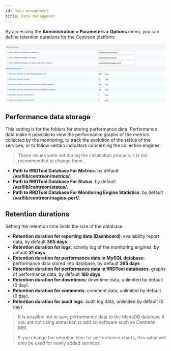 ```yaml
---
id: data-management
title: Data management
---
```


By accessing the **Administration > Parameters > Options** menu, you can define
retention durations for the Centreon platform:

![image](../../assets/administration/data_retention.png)

## Performance data storage

This setting is for the folders for storing performance data. Performance data
make it possible to view the performance graphs of the metrics collected by
the monitoring, to track the evolution of the status of the services, or to
follow certain indicators concerning the collection engines.

> These values were set during the installation process; it is not recommended to
> change them.

- **Path to RRDTool Database For Metrics**: by default
**/var/lib/centreon/metrics/**.
- **Path to RRDTool Database For Status**: by default
**/var/lib/centreon/status/**.
- **Path to RRDTool Database For Monitoring Engine Statistics**: by default
**/var/lib/centreon/nagios-perf/**.

## Retention durations

Setting the retention time limits the size of the database:

- **Retention duration for reporting data (Dashboard)**: availability report
data, by default **365 days**.
- **Retention duration for logs**: activity log of the monitoring engines, by
default **31 days**.
- **Retention duration for performance data in MySQL database**: performance
data stored into database, by default **365 days**
- **Retention duration for performance data in RRDTool databases**: graphs of
performance data, by default **180 days**.
- **Retention duration for downtimes**: downtime data, unlimited by default
(0 day).
- **Retention duration for comments**: comment data, unlimited by default (0
day).
- **Retention duration for audit logs**: audit log data, unlimited by default
(0 day).

> It is possible not to save performance data to the MariaDB database if you are not
> using extraction to add on software such as Centreon MBI.

> If you change the retention time for performance charts, this value will only be
> used for newly added services.
